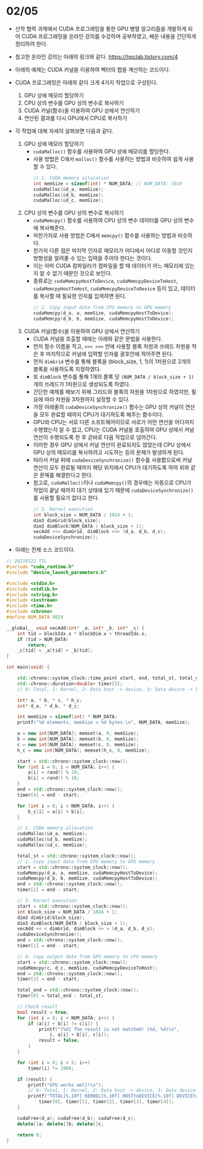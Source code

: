 # 02/05
- 산학 협력 과제에서 CUDA 프로그래밍을 통한 GPU 병렬 알고리즘을 개발하게 되어 CUDA 프로그래밍을 온라인 강의를 수강하며 공부하였고, 배운 내용을 간단하게 정리하려 한다.
- 참고한 온라인 강의는 아래의 링크와 같다.
   <https://hpclab.tistory.com/4>

- 아래의 예제는 CUDA 커널을 이용하여 벡터의 합을 계산하는 코드이다.
- CUDA 프로그래밍은 아래와 같이 크게 4가지 작업으로 구성된다.
	1. GPU 상에 메모리 할당하기
	2. CPU 상의 변수를 GPU 상의 변수로 복사하기
	3. CUDA 커널(함수)을 이용하여 GPU 상에서 연산하기
	4. 연산된 결과를 다시 GPU에서 CPU로 복사하기
- 각 작업에 대해 자세히 살펴보면 다음과 같다.
  1. GPU 상에 메모리 할당하기
     - `cudaMalloc()` 함수를 사용하여 GPU 상에 메모리를 할당한다.
     - 사용 방법은 C에서 `malloc()` 함수를 사용하는 방법과 비슷하여 쉽게 사용할 수 있다. 
     	``` c++
     	// 1. CUDA memory allocation
     	int memSize = sizeof(int) * NUM_DATA; // NUM_DATA: 1024
     	cudaMalloc(&d_a, memSize);
     	cudaMalloc(&d_b, memSize);
     	cudaMalloc(&d_c, memSize);
     	```
  2. CPU 상의 변수를 GPU 상의 변수로 복사하기
     - `cudaMemcpy()` 함수를 사용하여 CPU 상의 변수 데이터를 GPU 상의 변수에 복사해준다.
     - 마찬가지로 사용 방법은 C에서 `memcpy()` 함수를 사용하는 방법과 비슷하다.
	 - 한가지 다른 점은 마지막 인자로 메모리가 어디에서 어디로 이동할 것인지 방향성을 알려줄 수 있는 입력을 주어야 한다는 것이다.
	 - 이는 아마 CUDA 컴파일러가 컴파일을 할 때 데이터가 어느 메모리에 있는지 알 수 없기 때문인 것으로 보인다.
	 - 종류로는 `cudaMemcpyHostToDevice`, `cudaMemcpyDeviceToHost`, `cudaMemcpyHostToHost`, `cudaMemcpyDeviceToDevice` 등이 있고, 데이터를 복사할 때 필요한 인자를 입력하면 된다.
		``` c++
		// 2. Copy input data from CPU memory to GPU memory
     	cudaMemcpy(d_a, a, memSize, cudaMemcpyHostToDevice);
     	cudaMemcpy(d_b, b, memSize, cudaMemcpyHostToDevice);
		```
  3. CUDA 커널(함수)을 이용하여 GPU 상에서 연산하기
     - CUDA 커널을 호출할 때에는 아래와 같은 문법을 사용한다.
     - 먼저 함수 이름을 적고, `<<< >>>` 안에 사용할 블록 차원과 쓰레드 차원을 적은 후 마지막으로 커널에 입력할 인자를 괄호안에 적어주면 된다.
     - 먼저 `dimGrid` 변수를 통해 블록을 (block_size, 1, 1)의 1차원으로 2개의 블록을 사용하도록 지정하였다.
     - 또 `dimBlock` 변수를 통해 1개의 블록 당 `(NUM_DATA / block_size + 1)`개의 쓰레드가 1차원으로 생성되도록 하였다.
     - 간단한 예제를 해보기 위해 그리드와 블록의 차원을 1차원으로 하였지만, 필요에 따라 차원을 3차원까지 설정할 수 있다.
     - 가장 아래줄의 `cudaDeviceSynchronize()` 함수는 GPU 상의 커널이 연산을 모두 완료할 때까지 CPU가 대기하도록 해주는 함수이다.
     - GPU와 CPU는 서로 다른 소프트웨어이므로 서로가 어떤 연산을 어디까지 수행했는지 알 수 없고, CPU는 CUDA 커널을 호출하여 GPU 상에서 커널 연산이 수행되도록 한 후 곧바로 다음 작업으로 넘어간다.
     - 이러한 경우 GPU 상에서 커널 연산이 완료되지도 않았는데 CPU 상에서 GPU 상의 메모리를 복사하려고 시도하는 등의 문제가 발생하게 된다.
     - 따라서 커널 뒤에 `cudaDeviceSynchronize()` 함수를 사용함으로써 커널 연산이 모두 완료될 때까지 해당 위치에서 CPU가 대기하도록 하여 위와 같은 문제를 해결한다고 한다.
     - 참고로, `cudaMalloc()`이나 `cudaMemcpy()`의 경우에는 자동으로 CPU가 작업이 끝날 때까지 대기 상태에 있기 때문에 `cudaDeviceSynchronize()`를 사용할 필요가 없다고 한다.
		``` c++
		// 3. Kernel execution
     	int block_size = NUM_DATA / 1024 + 1;
     	dim3 dimGrid(block_size);
     	dim3 dimBlock(NUM_DATA / block_size + 1);
     	vecAdd <<< dimGrid, dimBlock >>> (d_a, d_b, d_c);
     	cudaDeviceSynchronize();
		```

     
- 아래는 전체 소스 코드이다.
``` c++
// 20210122 TIL
#include "cuda_runtime.h"
#include "device_launch_parameters.h"

#include <stdio.h>
#include <stdlib.h>
#include <string.h>
#include <iostream>
#include <time.h>
#include <chrono>
#define NUM_DATA 5029

__global__ void vecAdd(int* _a, int* _b, int* _c) {
	int tid = blockIdx.x * blockDim.x + threadIdx.x;
	if (tid > NUM_DATA)
		return;
	_c[tid] = _a[tid] + _b[tid];
}

int main(void) {

	std::chrono::system_clock::time_point start, end, total_st, total_end;
	std::chrono::duration<double> timer[5];
	// 0: Total, 1: Kernel, 2: Data host -> device, 3: Data device -> host, 4: CPU vecAdd

	int* a, * b, * c, * h_c;
	int* d_a, * d_b, * d_c;

	int memSize = sizeof(int) * NUM_DATA;
	printf("%d elements, memSize = %d bytes.\n", NUM_DATA, memSize);

	a = new int[NUM_DATA]; memset(a, 0, memSize);
	b = new int[NUM_DATA]; memset(b, 0, memSize);
	c = new int[NUM_DATA]; memset(c, 0, memSize);
	h_c = new int[NUM_DATA]; memset(h_c, 0, memSize);

	start = std::chrono::system_clock::now();
	for (int i = 0; i < NUM_DATA; i++) {
		a[i] = rand() % 10;
		b[i] = rand() % 10;
	}
	end = std::chrono::system_clock::now();
	timer[4] = end - start;

	for (int i = 0; i < NUM_DATA; i++) {
		h_c[i] = a[i] + b[i];
	}

	// 1. CUDA memory allocation
	cudaMalloc(&d_a, memSize);
	cudaMalloc(&d_b, memSize);
	cudaMalloc(&d_c, memSize);

	total_st = std::chrono::system_clock::now();
	// 2. Copy input data from CPU memory to GPU memory
	start = std::chrono::system_clock::now();
	cudaMemcpy(d_a, a, memSize, cudaMemcpyHostToDevice);
	cudaMemcpy(d_b, b, memSize, cudaMemcpyHostToDevice);
	end = std::chrono::system_clock::now();
	timer[2] = end - start;

	// 3. Kernel execution
	start = std::chrono::system_clock::now();
	int block_size = NUM_DATA / 1024 + 1;
	dim3 dimGrid(block_size);
	dim3 dimBlock(NUM_DATA / block_size + 1);
	vecAdd << < dimGrid, dimBlock >> > (d_a, d_b, d_c);
	cudaDeviceSynchronize();
	end = std::chrono::system_clock::now();
	timer[1] = end - start;

	// 4. Copy output date from GPU memory to CPU memory
	start = std::chrono::system_clock::now();
	cudaMemcpy(c, d_c, memSize, cudaMemcpyDeviceToHost);
	end = std::chrono::system_clock::now();
	timer[3] = end - start;

	total_end = std::chrono::system_clock::now();
	timer[0] = total_end - total_st;

	// Check result
	bool result = true;
	for (int i = 0; i < NUM_DATA; i++) {
		if (a[i] + b[i] != c[i]) {
			printf("[%d] The result is not matched! (%d, %d)\n",
				i, a[i] + b[i], c[i]);
			result = false;
		}
	}

	for (int i = 0; i < 5; i++)
		timer[i] *= 1000;

	if (result) {
		printf("GPU works well!\n");
		// 0: Total, 1: Kernel, 2: Data host -> device, 3: Data device -> host, 4: CPU vecAdd
		printf("TOTAL[%.10f] KERNEL[%.10f] HOSTtoDEVICE[%.10f] DEVICEtoHOST[%.10f] CPUTOTAL[%.10f]\n",
			timer[0], timer[1], timer[2], timer[3], timer[4]);
	}

	cudaFree(d_a); cudaFree(d_b); cudaFree(d_c);
	delete[]a; delete[]b; delete[]c;

	return 0;
}
```



